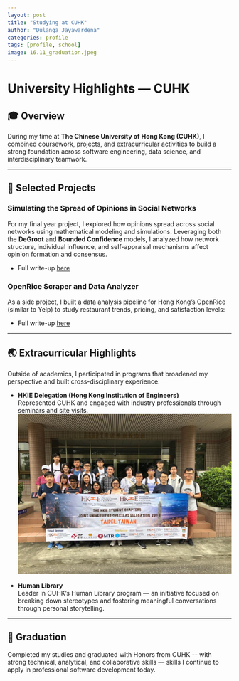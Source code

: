 ```yaml
---
layout: post
title: "Studying at CUHK"
author: "Dulanga Jayawardena"
categories: profile
tags: [profile, school]
image: 16.11_graduation.jpeg
---
```

# University Highlights — CUHK

## 🎓 Overview

During my time at **The Chinese University of Hong Kong (CUHK)**, I combined coursework, projects, and extracurricular activities to build a strong foundation across software engineering, data science, and interdisciplinary teamwork.

---

## 🧪 Selected Projects

### Simulating the Spread of Opinions in Social Networks

For my final year project, I explored how opinions spread across social networks using mathematical modeling and simulations. Leveraging both the **DeGroot** and **Bounded Confidence** models, I analyzed how network structure, individual influence, and self-appraisal mechanisms affect opinion formation and consensus.

- Full write-up [here](/opinion-dynamics/)

### OpenRice Scraper and Data Analyzer

As a side project, I built a data analysis pipeline for Hong Kong’s OpenRice (similar to Yelp) to study restaurant trends, pricing, and satisfaction levels:

- Full write-up [here](/restaurant-analyzer/)

---

## 🌏 Extracurricular Highlights

Outside of academics, I participated in programs that broadened my perspective and built cross-disciplinary experience:

- **HKIE Delegation (Hong Kong Institution of Engineers)**  
  Represented CUHK and engaged with industry professionals through seminars and site visits.
![HKIE 2019 Delegation Photo](/assets/img/19.05_hkie.jpeg)

- **Human Library**  
  Leader in CUHK’s Human Library program — an initiative focused on breaking down stereotypes and fostering meaningful conversations through personal storytelling.

---

## 🏁 Graduation

Completed my studies and graduated with Honors from CUHK -- with strong technical, analytical, and collaborative skills — skills I continue to apply in professional software development today.